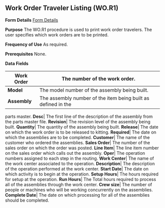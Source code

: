 ## Work Order Traveler Listing (WO.R1)
<PageHeader />

**Form Details**
[Form Details](../WO-R1-1/README.md)

**Purpose**
The WO.R1 procedure is used to print work order travelers. The user specifies
which work orders are to be printed.

**Frequency of Use**
As required.

**Prerequisites**
None.

**Data Fields**

| **Work Order** | The number of the work order.                                 |
| -------------- | ------------------------------------------------------------- |
| **Model**      | The model number of the assembly being built.                 |
| **Assembly**   | The assembly number of the item being built as defined in the |
parts master.
**Desc**|  The first line of the description of the assembly from the parts
master file.
**Revision**|  The revision level of the assembly being built.
**Quantity**|  The quantity of the assembly being built.
**Release**|  The date on which the work order is to be released to kitting.
**Required**|  The date on which the assemblies are to be completed.
**Customer**|  The name of the customer who ordered the assemblies.
**Sales Order**|  The number of the sales order on which the order was posted.
**Line Item**|  The line item number on the sales order which calls out the
assembly.
**Oper**|  The operation numbers assigned to each step in the routing.
**Work Center**|  The name of the work center associated to the operation.
**Description**|  The description of the operation performed at the work
center.
**Start Date**|  The date on which activity is to begin at the operation.
**Setup Hours**|  The hours required for setup at the operation.
**Run Hours**|  The Total hours required to process all of the assemblies
through the work center.
**Crew size**|  The number of people or machines who will be working
concurrently on the assemblies.
**Complete Date**|  The date on which processing for all of the assemblies
should be completed.

<badge text= "Version 8.10.57 " vertical="middle" />

<PageFooter />
